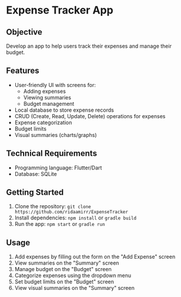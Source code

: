 # Expense Tracker App

## Objective

Develop an app to help users track their expenses and manage their budget.

## Features

* User-friendly UI with screens for:
	+ Adding expenses
	+ Viewing summaries
	+ Budget management
* Local database to store expense records
* CRUD (Create, Read, Update, Delete) operations for expenses
* Expense categorization
* Budget limits
* Visual summaries (charts/graphs)

## Technical Requirements

* Programming language: Flutter/Dart
* Database: SQLite

## Getting Started

1. Clone the repository: `git clone https://github.com/ridaamirr/ExpenseTracker`
2. Install dependencies: `npm install` or `gradle build`
3. Run the app: `npm start` or `gradle run`

## Usage

1. Add expenses by filling out the form on the "Add Expense" screen
2. View summaries on the "Summary" screen
3. Manage budget on the "Budget" screen
4. Categorize expenses using the dropdown menu
5. Set budget limits on the "Budget" screen
6. View visual summaries on the "Summary" screen

